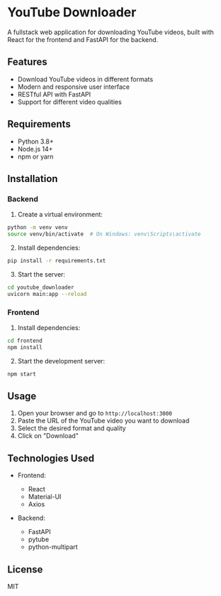 # YouTube Downloader

A fullstack web application for downloading YouTube videos, built with React for the frontend and FastAPI for the backend.

## Features

- Download YouTube videos in different formats
- Modern and responsive user interface
- RESTful API with FastAPI
- Support for different video qualities

## Requirements

- Python 3.8+
- Node.js 14+
- npm or yarn

## Installation

### Backend

1. Create a virtual environment:
```bash
python -m venv venv
source venv/bin/activate  # On Windows: venv\Scripts\activate
```

2. Install dependencies:
```bash
pip install -r requirements.txt
```

3. Start the server:
```bash
cd youtube_downloader
uvicorn main:app --reload
```

### Frontend

1. Install dependencies:
```bash
cd frontend
npm install
```

2. Start the development server:
```bash
npm start
```

## Usage

1. Open your browser and go to `http://localhost:3000`
2. Paste the URL of the YouTube video you want to download
3. Select the desired format and quality
4. Click on "Download"

## Technologies Used

- Frontend:
  - React
  - Material-UI
  - Axios

- Backend:
  - FastAPI
  - pytube
  - python-multipart

## License

MIT
